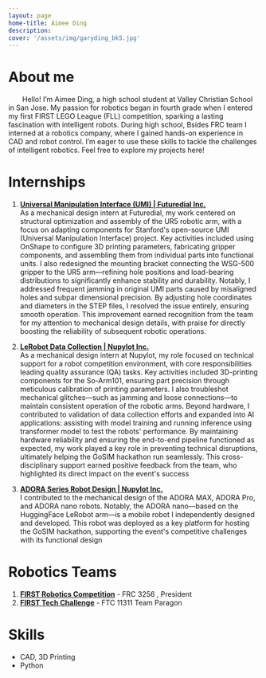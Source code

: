 ```yaml
---
layout: page
home-title: Aimee Ding 
description: 
cover: '/assets/img/garyding_bk5.jpg'
---
```


# About me

&emsp;&emsp;Hello! I’m Aimee Ding, a high school student at Valley Christian School in San Jose. My passion for robotics began in fourth grade when I entered my first FIRST LEGO League (FLL) competition, sparking a lasting fascination with intelligent robots. During high school, Bsides FRC team I interned at a robotics company, where I gained hands-on experience in CAD and robot control. I’m eager to use these skills to tackle the challenges of intelligent robotics. Feel free to explore my projects here! 

# Internships

1. [**Universal Manipulation Interface (UMI) | Futuredial Inc.**](tech/umi-part1.html)  
As a mechanical design intern at Futuredial, my work centered on structural optimization and assembly of the UR5 robotic arm, with a focus on adapting components for Stanford's open-source UMI (Universal Manipulation Interface) project.
Key activities included using OnShape to configure 3D printing parameters, fabricating gripper components, and assembling them from individual parts into functional units. I also redesigned the mounting bracket connecting the WSG-500 gripper to the UR5 arm—refining hole positions and load-bearing distributions to significantly enhance stability and durability.
Notably, I addressed frequent jamming in original UMI parts caused by misaligned holes and subpar dimensional precision. By adjusting hole coordinates and diameters in the STEP files, I resolved the issue entirely, ensuring smooth operation. This improvement earned recognition from the team for my attention to mechanical design details, with praise for directly boosting the reliability of subsequent robotic operations.

2. [**LeRobot Data Collection | Nupylot Inc.**](tech/lerobot.html)  
As a mechanical design intern at Nupylot, my role focused on technical support for a robot competition environment, with core responsibilities leading quality assurance (QA) tasks.
Key activities included 3D-printing components for the So-Arm101, ensuring part precision through meticulous calibration of printing parameters. I also troubleshot mechanical glitches—such as jamming and loose connections—to maintain consistent operation of the robotic arms. Beyond hardware, I contributed to validation of data collection efforts and expanded into AI applications: assisting with model training and running inference using transformer model to test the robots' performance.
By maintaining hardware reliability and ensuring the end-to-end pipeline functioned as expected, my work played a key role in preventing technical disruptions, ultimately helping the GoSIM hackathon run seamlessly. This cross-disciplinary support earned positive feedback from the team, who highlighted its direct impact on the event's success

3. [**ADORA Series Robot Design | Nupylot Inc.**](tech/adora.html)  
I contributed to the mechanical design of the ADORA MAX, ADORA Pro, and ADORA nano robots. Notably, the ADORA nano—based on the HuggingFace LeRobot arm—is a mobile robot I independently designed and developed. This robot was deployed as a key platform for hosting the GoSIM hackathon, supporting the event's competitive challenges with its functional design


# Robotics Teams

1. [**FIRST Robotics Competition**](tech/frc-3256.html) - FRC 3256 , President
2. [**FIRST Tech Challenge**](tech/ftc-11311.html) - FTC 11311 Team Paragon

# Skills

- CAD, 3D Printing
- Python


